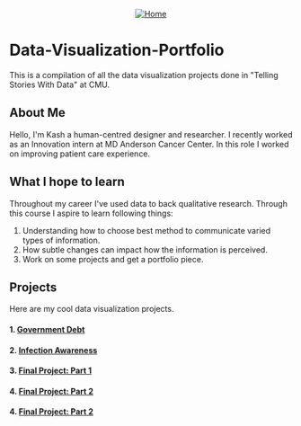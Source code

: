 <p align="center">
  <a href="https://github.com/skydolas/Data-Visualization-Portfolio
/blob/main/readme.md">
    <img src="https://img.shields.io/badge/Go_to-Introduction-blue" alt="Home">
  </a>
  <a href="https://github.com/skydolas/Data-Visualization-Portfolio
/blob/main/FinalProject.md"
    <img src="https://img.shields.io/badge/Go_to-Setup-green" alt="Final:P1">
  </a>
  <a href="https://github.com/skydolas/Data-Visualization-Portfolio
/blob/main/final-project-part-two.md"
    <img src="https://img.shields.io/badge/Go_to-Usage-orange" alt="Final:P2">
  </a>
</p>

# Data-Visualization-Portfolio
This is a compilation of all the data visualization projects done in "Telling Stories With Data" at CMU.

## About Me
Hello, I'm Kash a human-centred designer and researcher. I recently worked as an Innovation intern at MD Anderson Cancer Center. In this role I worked on improving patient care experience. 

## What I hope to learn
Throughout my career I've used data to back qualitative research. Through this course I aspire to learn following things:
1. Understanding how to choose best method to communicate varied types of information.
2. How subtle changes can impact how the information is perceived.
3. Work on some projects and get a portfolio piece.

## Projects
Here are my cool data visualization projects.

#### 1. [Government Debt](/GOVTDEBT.md)
#### 2. [Infection Awareness](/INFAWARE.md)
#### 3. [Final Project: Part 1](/FinalProject.md)
#### 4. [Final Project: Part 2](/final-project-part-two.md)
#### 4. [Final Project: Part 2](/final-project-part-three.md)
